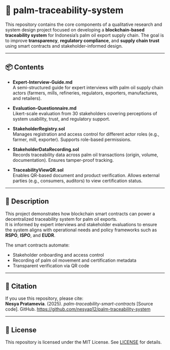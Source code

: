 # 🌴 palm-traceability-system

This repository contains the core components of a qualitative research and system design project focused on developing a **blockchain-based traceability system** for Indonesia’s palm oil export supply chain. The goal is to improve **transparency**, **regulatory compliance**, and **supply chain trust** using smart contracts and stakeholder-informed design.

---

## 📦 Contents

- **Expert-Interview-Guide.md**  
  A semi-structured guide for expert interviews with palm oil supply chain actors (farmers, mills, refineries, regulators, exporters, manufactures, and retailers).

- **Evaluation-Questionnaire.md**  
  Likert-scale evaluation from 30 stakeholders covering perceptions of system usability, trust, and regulatory support.

- **StakeholderRegistry.sol**  
  Manages registration and access control for different actor roles (e.g., farmer, mill, exporter). Supports role-based permissions.

- **StakeholderDataRecording.sol**  
  Records traceability data across palm oil transactions (origin, volume, documentation). Ensures tamper-proof tracking.

- **TraceabilityViewQR.sol**  
  Enables QR-based document and product verification. Allows external parties (e.g., consumers, auditors) to view certification status.

---

## 📝 Description

This project demonstrates how blockchain smart contracts can power a decentralized traceability system for palm oil exports.  
It is informed by expert interviews and stakeholder evaluations to ensure the system aligns with operational needs and policy frameworks such as **RSPO**, **ISPO**, and **EUDR**.

The smart contracts automate:
- Stakeholder onboarding and access control  
- Recording of palm oil movement and certification metadata  
- Transparent verification via QR code

---

## 📖 Citation

If you use this repository, please cite:  
**Nesya Pratamevia**. (2025). *palm-traceability-smart-contracts* [Source code]. GitHub. https://github.com/nesyap12/palm-traceability-system

---

## 📜 License

This repository is licensed under the MIT License. See [LICENSE](LICENSE) for details.
